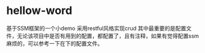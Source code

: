 # hellow-word
基于SSM框架的一个小demo
采用restful风格实现crud
其中最重要的是配置文件，无论该项目中是否有用到的配置，都配置了，且有注释，如果有觉得配置ssm麻烦的，可以参考一下在下的配置文件。
